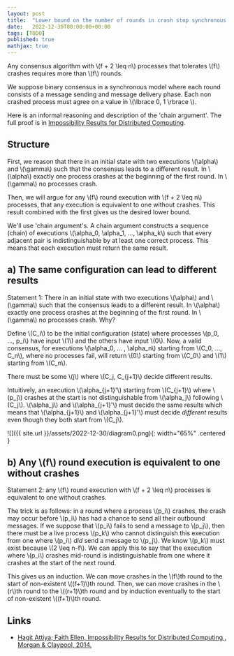 ```yaml
---
layout: post
title:  "Lower bound on the number of rounds in crash stop synchronous consensus"
date:   2022-12-30T00:00:00+00:00
tags: [TODO]
published: true
mathjax: true
---
```


Any consensus algorithm with \\(f + 2 \leq n\\) processes that tolerates \\(f\\) crashes requires more than \\(f\\) rounds.

We suppose binary consensus in a synchronous model where each round consists of a message sending and message delivery phase. Each non crashed process must agree on a value in \\(\lbrace 0, 1 \rbrace \\).

Here is an informal reasoning and description of the 'chain argument'. The full proof is in [Impossibility Results for Distributed Computing](https://ieeexplore.ieee.org/document/6855592/).

## Structure

First, we reason that there in an initial state with two executions \\(\alpha\\) and \\(\gamma\\) such that the consensus leads to a different result. In \\(\alpha\\) exactly one process crashes at the beginning of the first round. In \\(\gamma\\) no processes crash.

Then, we will argue for any \\(f\\) round execution with \\(f + 2 \leq n\\) processes, that any execution is equivalent to one without crashes. This result combined with the first gives us the desired lower bound.

We'll use 'chain argument's. A chain argument constructs a sequence (chain) of executions \\(\alpha_0, \alpha_1, ..., \alpha_k\\) such that every adjacent pair is indistinguishable by at least one correct process. This means that each execution must return the same result.

## a) The same configuration can lead to different results

Statement 1: There in an initial state with two executions \\(\alpha\\) and \\(\gamma\\) such that the consensus leads to a different result. In \\(\alpha\\) exactly one process crashes at the beginning of the first round. In \\(\gamma\\) no processes crash. Why?

Define \\(C_i\\) to be the initial configuration (state) where processes \\(p_0, ..., p_i\\) have input \\(1\\) and the others have input \\(0\\). Now, a valid consensus, for executions \\(\alpha_0, ... , \alpha_n\\) starting from \\(C_0, ..., C_n\\), where no processes fail, will return \\(0\\) starting from \\(C_0\\) and \\(1\\) starting from \\(C_n\\).

There must be some \\(j\\) where \\(C_j, C_{j+1}\\) decide different results.

Intuitively, an execution \\(\alpha_{j+1}'\\) starting from \\(C_{j+1}\\) where \\(p_j\\) crashes at the start is not distinguishable from \\(\alpha_j\\) following \\(C_j\\). \\(\alpha_j\\) and \\(\alpha_{j+1}'\\) must decide the same results which means that \\(\alpha_{j+1}\\) and \\(\alpha_{j+1}'\\) must decide *different* results even though they both start from \\(C_j\\).

![]({{ site.url }}/assets/2022-12-30/diagram0.png){: width="65%" .centered }

## b) Any \\(f\\) round execution is equivalent to one without crashes

Statement 2: any \\(f\\) round execution with \\(f + 2 \leq n\\) processes is equivalent to one without crashes.

The trick is as follows: in a round where a process \\(p_i\\) crashes, the crash may occur before \\(p_i\\) has had a chance to send all their outbound messages. If we suppose that \\(p_i\\) fails to send a message to \\(p_j\\), then there must be a live process \\(p_k\\) who cannot distinguish this execution from one where \\(p_i\\) *did* send a message to \\(p_j\\). We know \\(p_k\\) must exist because \\(2 \leq n-f\\). We can apply this to say that the execution where \\(p_i\\) crashes mid-round is indistinguishable from one where it crashes at the start of the next round.

This gives us an induction. We can move crashes in the \\(f\\)th round to the start of non-existent \\((f+1)\\)th round. Then, we can move crashes in the \\(r\\)th round to the \\((r+1)\\)th round and by induction eventually to the start of non-existent \\((f+1)\\)th round.

## Links

- [Hagit Attiya; Faith Ellen, Impossibility Results for Distributed Computing , Morgan & Claypool, 2014.](https://ieeexplore.ieee.org/document/6855592/)
